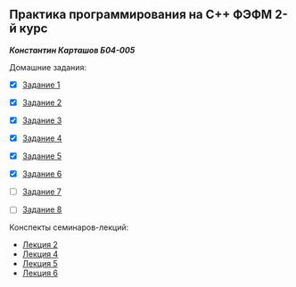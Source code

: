 ## Практика программирования на C++ ФЭФМ 2-й курс
***Константин Карташов Б04-005***

Домашние задания:
 - [x] [Задание 1](homework/hw1)
 - [x] [Задание 2](homework/hw2)
 - [x] [Задание 3](homework/hw3)
 - [x] [Задание 4](homework/hw4)
 - [x] [Задание 5](homework/hw5)
 - [x] [Задание 6](homework/hw6)
 - [ ] [Задание 7](homework/hw7)
 - [ ] [Задание 8](homework/hw8)


Конспекты семинаров-лекций:
 - [Лекция 2](lessons/lesson2/lesson.md)
 - [Лекция 4](lessons/lesson4/lesson.md)
 - [Лекция 5](lessons/lesson5/lesson.md)
 - [Лекция 6](lessons/lesson6/lesson.md)